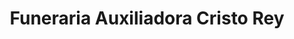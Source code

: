 ---
title: "Funeraria Auxiliadora Cristo Rey"
url: /david/funeraria-auxiliadora-cristo-rey/
shop: directores de funerarias
---